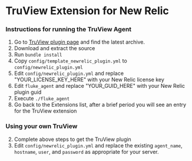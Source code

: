 TruView Extension for New Relic
=================

### Instructions for running the TruView Agent

1. Go to <a href="https://github.com/newrelic-platform/flukenetworks_truview_extension" target="_blank">TruView plugin page</a> and find the latest archive.
1. Download and extract the source
1. Run `bundle install`
1. Copy `config/template_newrelic_plugin.yml` to `config/newrelic_plugin.yml`
1. Edit `config/newrelic_plugin.yml` and replace "YOUR_LICENSE_KEY_HERE" with your New Relic license key
1. Edit `fluke_agent` and replace "YOUR_GUID_HERE" with your New Relic plugin guid
1. Execute `./fluke_agent`
1. Go back to the Extensions list, after a brief period you will see an entry for the TruView extension

### Using your own TruView
2. Complete above steps to get the TruView plugin
2. Edit `config/newrelic_plugin.yml` and replace the existing `agent_name`, `hostname`, `user`, and `password` as appropriate for your server.
